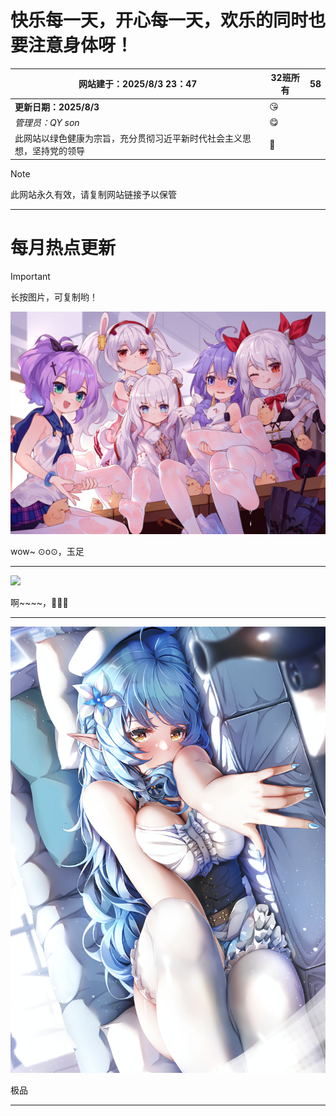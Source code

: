 #                  **快乐每一天，开心每一天，欢乐的同时也要注意身体呀！**

| 网站建于：2025/8/3      23：47                               | 32班所有 | 58   |
| ------------------------------------------------------------ | -------- | ---- |
| **更新日期：2025/8/3**                                       | 😘        |      |
| *管理员：QY son*                                             | 😋        |      |
| 此网站以绿色健康为宗旨，充分贯彻习近平新时代社会主义思想，坚持党的领导 | 🤢        |      |

> [!NOTE]
>
> 此网站永久有效，请复制网站链接予以保管

------

#                                               每月热点更新

> [!IMPORTANT]
>
> 长按图片，可复制哟！

![](./photo/23110516.png)

wow~ ⊙o⊙，玉足

------

![](./photo/23110515.png)

啊~~~~，👅😘😋

------

![](./photo/23110503.png)

极品





------

[粤ICP备2025222986号-2]: https://beian.miit.gov.cn/#/Integrated/index

